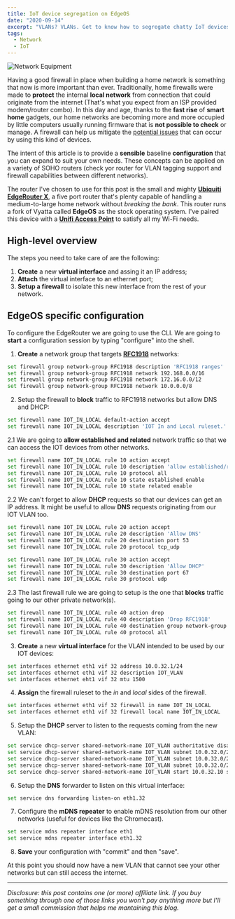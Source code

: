 ```yaml
---
title: IoT device segregation on EdgeOS
date: "2020-09-14"
excerpt: "VLANs? VLANs. Get to know how to segregate chatty IoT devices on your network"
tags:
  - Network
  - IoT
---
```


![Network Equipment](https://p0.pikist.com/photos/309/174/network-equipment-hardware-internet-data-server-communication-connection-datacenter.jpg)

Having a good firewall in place when building a home network is something that now is more important than ever. Traditionally, home firewalls were made to **protect** the internal **local network** from connection that could originate from the internet (That's what you expect from an ISP provided modem/router combo). In this day and age, thanks to the **fast rise** of **smart home** gadgets, our home networks are becoming more and more occupied by little computers usually running firmware that is **not possible to check** or manage. A firewall can help us mitigate the [potential issues](https://cve.mitre.org/cgi-bin/cvekey.cgi?keyword=upnp) that can occur by using this kind of devices.

The intent of this article is to provide a **sensible** baseline **configuration** that you can expand to suit your own needs. These concepts can be applied on a variety of SOHO routers (check yor router for VLAN tagging support and firewall capabilities between different networks).

The router I've chosen to use for this post is the small and mighty [**Ubiquiti EdgeRouter X**](https://amzn.to/2FtPBv9), a five port router that's plenty capable of handling a medium-to-large home network without _breaking the bank_. This router runs a fork of Vyatta called **EdgeOS** as the stock operating system.
I've paired this device with a [**Unifi Access Point**](https://amzn.to/2DXEkm6) to satisfy all my Wi-Fi needs.

## High-level overview

The steps you need to take care of are the following:

1. **Create** a new **virtual interface** and assing it an IP address;
2. **Attach** the virtual interface to an ethernet port;
3. **Setup a firewall** to isolate this new interface from the rest of your network.

## EdgeOS specific configuration

To configure the EdgeRouter we are going to use the CLI. We are going to **start** a configuration session by typing "configure" into the shell.

1. **Create** a network group that targets [**RFC1918**](https://tools.ietf.org/html/rfc1918) networks:

```bash
set firewall group network-group RFC1918 description 'RFC1918 ranges'
set firewall group network-group RFC1918 network 192.168.0.0/16
set firewall group network-group RFC1918 network 172.16.0.0/12
set firewall group network-group RFC1918 network 10.0.0.0/8
```

2. Setup the firewall to **block** traffic to RFC1918 networks but allow DNS and DHCP:

```bash
set firewall name IOT_IN_LOCAL default-action accept
set firewall name IOT_IN_LOCAL description 'IOT In and Local ruleset.'
```

2.1 We are going to **allow established and related** network traffic so that we can access the IOT devices from other networks.

```bash
set firewall name IOT_IN_LOCAL rule 10 action accept
set firewall name IOT_IN_LOCAL rule 10 description 'allow established/related'
set firewall name IOT_IN_LOCAL rule 10 protocol all
set firewall name IOT_IN_LOCAL rule 10 state established enable
set firewall name IOT_IN_LOCAL rule 10 state related enable
```

2.2 We can't forget to allow **DHCP** requests so that our devices can get an IP address.
It might be useful to allow **DNS** requests originating from our IOT VLAN too.

```bash
set firewall name IOT_IN_LOCAL rule 20 action accept
set firewall name IOT_IN_LOCAL rule 20 description 'Allow DNS'
set firewall name IOT_IN_LOCAL rule 20 destination port 53
set firewall name IOT_IN_LOCAL rule 20 protocol tcp_udp

set firewall name IOT_IN_LOCAL rule 30 action accept
set firewall name IOT_IN_LOCAL rule 30 description 'Allow DHCP'
set firewall name IOT_IN_LOCAL rule 30 destination port 67
set firewall name IOT_IN_LOCAL rule 30 protocol udp
```

2.3 The last firewall rule we are going to setup is the one that **blocks** traffic going to our other private network(s).

```bash
set firewall name IOT_IN_LOCAL rule 40 action drop
set firewall name IOT_IN_LOCAL rule 40 description 'Drop RFC1918'
set firewall name IOT_IN_LOCAL rule 40 destination group network-group RFC1918
set firewall name IOT_IN_LOCAL rule 40 protocol all
```

3. **Create** a new **virtual interface** for the VLAN intended to be used by our IOT devices:

```bash
set interfaces ethernet eth1 vif 32 address 10.0.32.1/24
set interfaces ethernet eth1 vif 32 description IOT_VLAN
set interfaces ethernet eht1 vif 32 mtu 1500
```

4. **Assign** the firewall ruleset to the _in_ and _local_ sides of the firewall.

```bash
set interfaces ethernet eth1 vif 32 firewall in name IOT_IN_LOCAL
set interfaces ethernet eth1 vif 32 firewall local name IOT_IN_LOCAL
```

5. Setup the **DHCP** server to listen to the requests coming from the new VLAN:

```bash
set service dhcp-server shared-network-name IOT_VLAN authoritative disable
set service dhcp-server shared-network-name IOT_VLAN subnet 10.0.32.0/24 default-router 10.0.32.1
set service dhcp-server shared-network-name IOT_VLAN subnet 10.0.32.0/24 dns-server 10.0.32.1
set service dhcp-server shared-network-name IOT_VLAN subnet 10.0.32.0/24 lease 86499
set service dhcp-server shared-network-name IOT_VLAN start 10.0.32.10 stop 10.0.32.100
```

6. Setup the **DNS** forwarder to listen on this virtual interface:

```bash
set service dns forwarding listen-on eth1.32
```

7. Configure the **mDNS repeater** to enable mDNS resolution from our other networks (useful for devices like the Chromecast).

```bash
set service mdns repeater interface eth1
set service mdns repeater interface eth1.32
```

8. **Save** your configuration with "commit" and then "save".

At this point you should now have a new VLAN that cannot see your other networks but can still access the internet.

---

_Disclosure: this post contains one (or more) affiliate link. If you buy something through one of those links you won't pay anything more but I'll get a small commission that helps me mantaining this blog._
